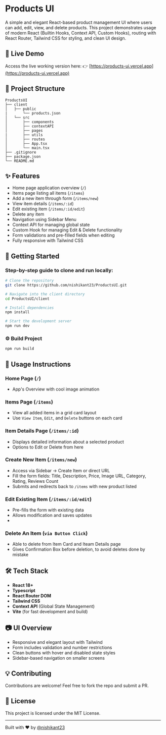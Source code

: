 # Products UI

A simple and elegant React-based product management UI where users can add, edit, view, and delete products. This project demonstrates usage of modern React (Builtin Hooks, Context API, Custom Hooks), routing with React Router, Tailwind CSS for styling, and clean UI design.

## 🔗 Live Demo

Access the live working version here:
👉 [https://products-ui.vercel.app](https://products-ui.vercel.app)

## 📁 Project Structure

```
ProductsUI
├── client
│   ├── public
|       └── products.json
│   └── src
│       ├── components
│       ├── contextAPI
│       ├── pages
|       ├── utils
│       ├── routes
│       ├── App.tsx
│       └── main.tsx
├── .gitignore
├── package.json
└── README.md
```

## ✨ Features

* Home page application overview (`/`)
* Items page listing all items (`/items`)
* Add a new item through form (`/items/new`)
* View item details (`/items/:id`)
* Edit existing item (`/items/:id/edit`)
* Delete any item
* Navigation using Sidebar Menu
* Context API for managing global state
* Custom Hook for managing Edit & Delete functionality
* Form validations and pre-filled fields when editing
* Fully responsive with Tailwind CSS

## 🚀 Getting Started

### Step-by-step guide to clone and run locally:

```bash
# Clone the repository
git clone https://github.com/nishikant23/ProductsUI.git

# Navigate into the client directory
cd ProductsUI/client

# Install dependencies
npm install

# Start the development server
npm run dev
```

### ⚙️ Build Project

```bash
npm run build
```

## 📌 Usage Instructions

### Home Page (`/`)

* App's Overview with cool image animation

### Items Page (`/items`)

* View all added items in a grid card layout
* Use `View Item`, `Edit`, and `Delete` buttons on each card

### Item Details Page (`/items/:id`)

* Displays detailed information about a selected product
* Options to Edit or Delete from here

### Create New Item (`/items/new`)

* Access via Sidebar → Create Item or direct URL
* Fill the form fields: Title, Description, Price, Image URL, Category, Rating, Reviews Count
* Submits and redirects back to `/items` with new product listed

### Edit Existing Item (`/items/:id/edit`)

* Pre-fills the form with existing data
* Allows modification and saves updates
* 
### Delete An Item (`via Button Click`)

* Able to delete from Item Card and Iteam Details page
* Gives Confirmation Box before deletion, to avoid deletes done by mistake

## 🛠 Tech Stack

* **React 18+**
* **Typescript**
* **React Router DOM**
* **Tailwind CSS**
* **Context API** (Global State Management)
* **Vite** (for fast development and build)

## 📷 UI Overview

* Responsive and elegant layout with Tailwind
* Form includes validation and number restrictions
* Clean buttons with hover and disabled state styles
* Sidebar-based navigation on smaller screens

## 💡 Contributing

Contributions are welcome! Feel free to fork the repo and submit a PR.

## 📃 License

This project is licensed under the MIT License.

---

Built with ❤️ by [@nishikant23](https://github.com/nishikant23)
